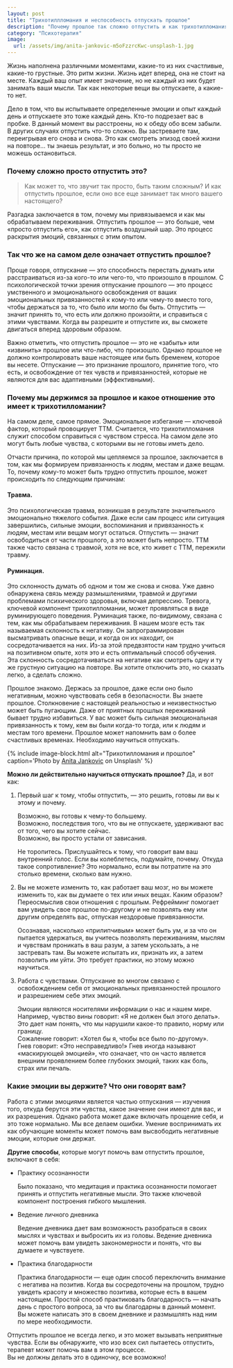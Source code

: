 ```yaml
---
layout: post
title: "Трихотиллломания и неспособность отпускать прошлое"
description: "Почему прошлое так сложно отпустить и как трихотилломания с этим связана"
category: "Психотерапия"
image:
  url: /assets/img/anita-jankovic-m5oFzzrcKwc-unsplash-1.jpg
---
```


Жизнь наполнена различными моментами, какие-то из них счастливые, какие-то грустные. 
Это ритм жизни. Жизнь идет вперед, она не стоит на месте. Каждый ваш опыт имеет значение, но 
не каждый из них будет занимать ваши мысли. Так как некоторые вещи вы отпускаете, а какие-то нет.

Дело в том, что вы испытываете определенные эмоции и опыт каждый день и отпускаете это тоже каждый день. 
Кто-то подрезает вас в пробке. В данный момент вы расстроены, но к обеду обо всем забыли.  
В других случаях отпустить что-то сложно. Вы застреваете там, переигрывая его снова и снова. 
Это как смотреть эпизод своей жизни на повторе… ты знаешь результат, и это больно, но ты просто не можешь остановиться.

### Почему сложно просто отпустить это?
> Как может то, что звучит так просто, быть таким сложным? 
> И как отпустить прошлое, если оно все еще занимает так много вашего настоящего?  

Разгадка заключается в том, почему мы привязываемся и как мы обрабатываем переживания. 
Отпустить прошлое — это больше, чем «просто отпустить его», как отпустить воздушный шар. 
Это процесс раскрытия эмоций, связанных с этим опытом.

### Так что же на самом деле означает отпустить прошлое?

Проще говоря, отпускание — это способность перестать думать или расстраиваться из-за кого-то или 
чего-то, что произошло в прошлом. С психологической точки зрения отпускание прошлого — это процесс 
умственного и эмоционального освобождения от ваших эмоциональных привязанностей к кому-то или 
чему-то вместо того, чтобы держаться за то, что было или могло бы быть. 
Отпустить — значит принять то, что есть или должно произойти, и справиться с этими чувствами. 
Когда вы разрешите и отпустите их, вы сможете двигаться вперед здоровым образом.

Важно отметить, что отпустить прошлое — это не «забыть» или «извинить» прошлое или что-либо, что произошло. 
Однако прошлое не должно контролировать ваше настоящее или быть бременем, которое вы несете. 
Отпускание — это признание прошлого, принятие того, что есть, и освобождение от тех чувств и 
привязанностей, которые не являются для вас адаптивными (эффективными).

### Почему мы держимся за прошлое и какое отношение это имеет к трихотилломании?

На самом деле, самое прямое. Эмоциональное избегание — ключевой фактор, который провоцирует ТТМ. 
Считается, что трихотилломания служит способом справиться с чувством стресса. На самом деле это могут 
быть любые чувства, с которыми вы не готовы иметь дело.

Отчасти причина, по которой мы цепляемся за прошлое, заключается в том, как мы формируем привязанность 
к людям, местам и даже вещам. То, почему кому-то может быть трудно отпустить прошлое, 
может происходить по следующим причинам:

#### Травма.
Это психологическая травма, возникшая в результате значительного эмоционально тяжелого события. 
Даже если сам процесс или ситуация завершились, сильные эмоции, воспоминания и привязанность к 
людям, местам или вещам могут остаться. Отпустить — значит освободиться от части прошлого, а это 
может быть непросто. ТТМ также часто связана с травмой, хотя не все, кто живет с ТТМ, пережили травму.

#### Руминация.
Это склонность думать об одном и том же снова и снова. Уже давно обнаружена связь между размышлениями, 
травмой и другими проблемами психического здоровья, включая депрессию. Тревога, ключевой компонент 
трихотилломании, может проявляться в виде руминирующего поведения.
Руминация также, по-видимому, связана с тем, как мы обрабатываем переживания. В нашем мозге есть так называемая склонность к негативу. Он запрограммирован высматривать опасные вещи, и когда он их находит, он сосредотачивается на них. Из-за этой предвзятости нам трудно учиться на позитивном опыте, хотя это и есть оптимальный способ обучения. Эта склонность сосредотачиваться на негативе как смотреть одну и ту же грустную ситуацию на повторе. Вы хотите отключить это, но сказать легко, а сделать сложно.


Прошлое знакомо. Держась за прошлое, даже если оно было негативным, можно чувствовать себя в 
безопасности. Вы знаете прошлое. Столкновение с настоящей реальностью и неизвестностью может быть 
пугающим. Даже от приятных прошлых переживаний бывает трудно избавиться. У вас может быть сильная 
эмоциональная привязанность к тому, кем вы были когда-то тогда, или к людям и местам того времени. 
Прошлое может напомнить вам о более счастливых временах.
Необходимо научиться отпускать.


{% include image-block.html
alt="Трихотилломания и прошлое"
caption='Photo by <a href="https://unsplash.com/es/@dslr_newb" rel="nofollow">Anita Jankovic</a> on Unsplash'
%}

**Можно ли действительно научиться отпускать прошлое?** Да, и вот как:

1. Первый шаг к тому, чтобы отпустить, — это решить, готовы ли вы к этому и почему.

   Возможно, вы готовы к чему-то большему.  
   Возможно, последствия того, что вы не отпускаете, удерживают вас от того, чего вы хотите сейчас.  
   Возможно, вы просто устали от зависания.  

   Не торопитесь. Прислушайтесь к тому, что говорит вам ваш внутренний голос. 
   Если вы колеблетесь, подумайте, почему. Откуда такое сопротивление? Это нормально, 
   если вы потратите на это столько времени, сколько вам нужно.

2. Вы не можете изменить то, как работает ваш мозг, но вы можете изменить то, 
   как вы думаете о тех или иных вещах. Каким образом? Переосмыслив свои отношения с прошлым. 
   Рефрейминг помогает вам увидеть свое прошлое по-другому и не позволять ему или другим определять 
   вас, отпуская нездоровые привязанности.  

   Осознавая, насколько «прилипчивым» может быть ум, и за что он пытается удержаться, 
   вы учитесь позволять переживаниям, мыслям и чувствам проникать в ваш разум, а затем ускользать, 
   а не застревать там. Вы можете испытать их, признать их, а затем позволить им уйти. Это требует практики, 
   но этому можно научиться.

3. Работа с чувствами. Отпускание во многом связано с освобождением себя от эмоциональных привязанностей 
   прошлого и разрешением себе этих эмоций.

   Эмоции являются носителями информации о нас и нашем мире. Например, чувство вины говорит: 
   «Я не должен был этого делать». Это дает нам понять, что мы нарушили какое-то правило, норму или границу.  
   Сожаление говорит: «Хотел бы я, чтобы все было по-другому».  
   Гнев говорит: «Это несправедливо!» Гнев иногда называют «маскирующей эмоцией», что означает, что он 
   часто является внешним проявлением более глубоких эмоций, таких как боль, страх или печаль.  

### Какие эмоции вы держите? Что они говорят вам?

Работа с этими эмоциями является частью отпускания — изучения того, откуда берутся эти чувства, 
какое значение они имеют для вас, и их разрешения. Однако работа может даже включать прощение себя, 
и это тоже нормально. Мы все делаем ошибки. Умение воспринимать их как обучающие моменты может помочь 
вам высвободить негативные эмоции, которые они держат.

**Другие способы**, которые могут помочь вам отпустить прошлое, включают в себя:

- Практику осознанности

  Было показано, что медитация и практика осознанности помогает принять и отпустить негативные мысли. 
  Это также ключевой компонент построения гибкого мышления.

- Ведение личного дневника

  Ведение дневника дает вам возможность разобраться в своих мыслях и чувствах и выбросить их из головы. 
  Ведение дневника может помочь вам увидеть закономерности и понять, что вы думаете и чувствуете.

- Практика благодарности

  Практика благодарности — еще один способ переключить внимание с негатива на позитив. Когда вы 
  сосредоточены на прошлом, трудно увидеть красоту и множество позитива, которые есть в вашем настоящем. 
  Простой способ практиковать благодарность — начать день с простого вопроса, за что вы благодарны в данный момент. 
  Вы можете написать это в своем дневнике и размышлять над ним по мере необходимости.

Отпустить прошлое не всегда легко, и это может вызывать неприятные чувства. Если вы обнаружите, что изо всех 
сил пытаетесь отпустить, терапевт может помочь вам в этом процессе.   
Вы не должны делать это в одиночку, все возможно!